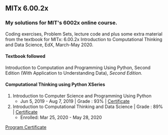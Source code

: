 ## MITx 6.00.2x

### My solutions for MIT's 6002x online course.

Coding exercises, Problem Sets, lecture code and plus some extra material from the textbook for MITx: 6.00.2x Introduction to Computational Thinking and Data Science, EdX, March-May 2020.

#### Textbook followed

Introduction to Computation and Programming Using Python, Second Edition (With Application to Understanding Data),
*Second Edition.*

#### Computational Thinking using Python XSeries
1. Introduction to Computer Science and Programming Using Python 
    - Jun 5, 2019 - Aug 7, 2019 | Grade : 93% | [Certificate](https://courses.edx.org/certificates/a58a0b7523f84a9dbea0e1830a80116d)
2. Introduction to Computational Thinking and Data Science | Grade : 89% | [Certificate](https://courses.edx.org/certificates/a58a0b7523f84a9dbea0e1830a80116d)
    - Enrolled: Mar 25, 2020 - May 28, 2020 
    
[Program Certificate](https://credentials.edx.org/credentials/095c5e1b21f5473b8ee070578038ee01/)
